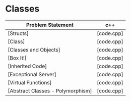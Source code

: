 # Classes

|Problem Statement|c++|
|---|---|
|[Structs]|[code.cpp]|
|[Class]|[code.cpp]|
|[Classes and Objects]|[code.cpp]|
|[Box It!]|[code.cpp]|
|[Inherited Code]|[code.cpp]|
|[Exceptional Server]|[code.cpp]|
|[Virtual Functions]|[code.cpp]|
|[Abstract Classes - Polymorphism]|[code.cpp]|
